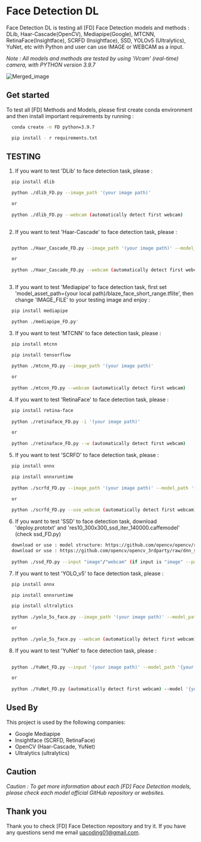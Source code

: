 # Face Detection DL
Face Detection DL is testing all [FD] Face Detection models and methods : DLib, Haar-Cascade(OpenCV), Mediapipe(Google), MTCNN, RetinaFace(Insightface), SCRFD (Insightface), SSD, YOLOv5 (Ultralytics), YuNet, etc with Python and user can use IMAGE or WEBCAM as a input. 

*Note : All models and methods are tested by using 'iVcam' (real-time) camera, with PYTHON version 3.9.7* 

![Merged_image](https://github.com/zero-suger/Face-Detection-DL/assets/63332872/0d041d62-57f7-452d-8f76-a5ea3e1a0a5c)

## Get started

To test all [FD] Methods and Models, please first create conda environment and then install important requirements by running : 

```bash
  conda create -n FD python=3.9.7

  pip install - r requirements.txt
```


## TESTING

1) If you want to test 'DLib' to face detection task, please : 

```bash
  pip install dlib

  python ./dlib_FD.py --image_path '(your image path)' 

  or 
  
  python ./dlib_FD.py --webcam (automatically detect first webcam) 
   
```

2) If you want to test 'Haar-Cascade' to face detection task, please : 

```bash

  python ./Haar_Cascade_FD.py --image_path '(your image path)' --model_path '(path to haarcascade_frontalface.xml file)'

  or 
  
  python ./Haar_Cascade_FD.py --webcam (automatically detect first webcam) 
   
```

3) If you want to test 'Mediapipe' to face detection task, first set 'model_asset_path={your local path}/blaze_face_short_range.tflite', then change 'IMAGE_FILE' to your testing image and enjoy :

```bash
  pip install mediapipe

  python ./mediapipe_FD.py'

```

3) If you want to test 'MTCNN' to face detection task, please : 

```bash
  pip install mtcnn

  pip install tensorflow
  
  python ./mtcnn_FD.py --image_path '(your image path)' 

  or 
  
  python ./mtcnn_FD.py --webcam (automatically detect first webcam)

```

4) If you want to test 'RetinaFace' to face detection task, please : 

```bash
  pip install retina-face
  
  python ./retinaface_FD.py -i '(your image path)' 

  or 
  
  python ./retinaface_FD.py --w (automatically detect first webcam)

```

5) If you want to test 'SCRFD' to face detection task, please : 

```bash
  pip install onnx

  pip install onnxruntime
  
  python ./scrfd_FD.py --image_path '(your image path)' --model_path '{your local}/scrfd_face_detector.onnx'

  or 
  
  python ./scrfd_FD.py --use_webcam (automatically detect first webcam) --model_path '{your local}/scrfd_face_detector.onnx'

```

6) If you want to test 'SSD' to face detection task, download 'deploy.prototxt' and 'res10_300x300_ssd_iter_140000.caffemodel' (check ssd_FD.py)

```bash
  download or use : model structure: https://github.com/opencv/opencv/raw/3.4.0/samples/dnn/face_detector/deploy.prototxt
  download or use : https://github.com/opencv/opencv_3rdparty/raw/dnn_samples_face_detector_20170830/res10_300x300_ssd_iter_140000.   caffemodel
  
  python ./ssd_FD.py --input "image"/"webcam" (if input is "image" --path '(your testing image)') 

```

7) If you want to test 'YOLO_v5' to face detection task, please : 

```bash
  pip install onnx

  pip install onnxruntime

  pip install ultralytics
  
  python ./yolo_5s_face.py --image_path '(your image path)' --model_path '{your local}/best_yolov5n6.onnx'

  or 
  
  python ./yolo_5s_face.py --webcam (automatically detect first webcam) --model_path '{your local}/best_yolov5n6.onnx'

```

8) If you want to test 'YuNet' to face detection task, please : 

```bash
  
  python ./YuNet_FD.py --input '(your image path)' --model_path '{your local}/face_detection_yunet_2023mar.onnx'

  or 
  
  python ./YuNet_FD.py (automatically detect first webcam) --model '{your local}/face_detection_yunet_2023mar.onnx'

```

## Used By

This project is used by the following companies:

- Google Mediapipe
- Insightface (SCRFD, RetinaFace)
- OpenCV (Haar-Cascade, YuNet)
- Ultralytics (ultralytics) 

## Caution 

*Caution : To get more information about each [FD] Face Detection models, please check each model official GitHub repository or websites.*

## Thank you

Thank you to check [FD] Face Detection repository and try it. If you have any questions send me email uacoding01@gmail.com.
